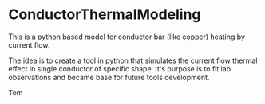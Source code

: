 # ConductorThermalModeling
This is a python based model for conductor bar (like copper) heating by current flow.

The idea is to create a tool in python that simulates the current flow thermal effect in single conductor of specific shape.
It's purpose is to fit lab observations and became base for future tools development.

Tom
